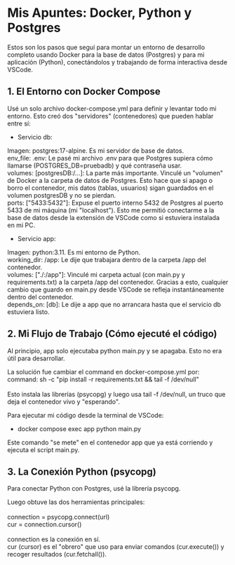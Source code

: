 ﻿# **Mis Apuntes: Docker, Python y Postgres**
Estos son los pasos que seguí para montar un entorno de desarrollo completo usando Docker para la base de datos (Postgres) y para mi aplicación (Python), conectándolos y trabajando de forma interactiva desde VSCode.
## **1. El Entorno con Docker Compose**
Usé un solo archivo docker-compose.yml para definir y levantar todo mi entorno. Esto creó dos "servidores" (contenedores) que pueden hablar entre sí:

- Servicio db:

Imagen: postgres:17-alpine. Es mi servidor de base de datos.\
env\_file: .env: Le pasé mi archivo .env para que Postgres supiera cómo llamarse (POSTGRES\_DB=pruebadb) y qué contraseña usar.\
volumes: [postgresDB:/...]: La parte más importante. Vinculé un "volumen" de Docker a la carpeta de datos de Postgres. Esto hace que si apago o borro el contenedor, mis datos (tablas, usuarios) sigan guardados en el volumen postgresDB y no se pierdan.\
ports: ["5433:5432"]: Expuse el puerto interno 5432 de Postgres al puerto 5433 de mi máquina (mi "localhost"). Esto me permitió conectarme a la base de datos desde la extensión de VSCode como si estuviera instalada en mi PC.

- Servicio app:

Imagen: python:3.11. Es mi entorno de Python.\
working\_dir: /app: Le dije que trabajara dentro de la carpeta /app del contenedor.\
volumes: ["./:/app"]: Vinculé mi carpeta actual (con main.py y requirements.txt) a la carpeta /app del contenedor. Gracias a esto, cualquier cambio que guardo en main.py desde VSCode se refleja instantáneamente dentro del contenedor.\
depends\_on: [db]: Le dije a app que no arrancara hasta que el servicio db estuviera listo.
## **2. Mi Flujo de Trabajo (Cómo ejecuté el código)**
Al principio, app solo ejecutaba python main.py y se apagaba. Esto no era útil para desarrollar.

La solución fue cambiar el command en docker-compose.yml por:\
command: sh -c "pip install -r requirements.txt && tail -f /dev/null"\
\
Esto instala las librerías (psycopg) y luego usa tail -f /dev/null, un truco que deja el contenedor vivo y "esperando".

Para ejecutar mi código desde la terminal de VSCode:

- docker compose exec app python main.py

Este comando "se mete" en el contenedor app que ya está corriendo y ejecuta el script main.py.
## **3. La Conexión Python (psycopg)**
Para conectar Python con Postgres, usé la librería psycopg.

Luego obtuve las dos herramientas principales:\
\
connection = psycopg.connect(url)\
cur = connection.cursor()\
\
connection es la conexión en sí.\
cur (cursor) es el "obrero" que uso para enviar comandos (cur.execute()) y recoger resultados (cur.fetchall()).



